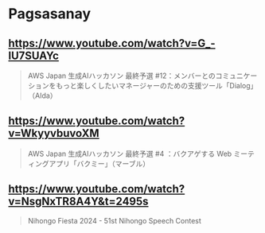 # Pagsasanay

## https://www.youtube.com/watch?v=G_-lU7SUAYc

> AWS Japan 生成AIハッカソン 最終予選 #12：メンバーとのコミュニケーションをもっと楽しくしたいマネージャーのための支援ツール「Dialog」（AIda）

## https://www.youtube.com/watch?v=WkyyvbuvoXM

> AWS Japan 生成AIハッカソン 最終予選 #4 ：バクアゲする Web ミーティングアプリ「バクミー」（マーブル）

## https://www.youtube.com/watch?v=NsgNxTR8A4Y&t=2495s

> Nihongo Fiesta 2024 - 51st Nihongo Speech Contest 
